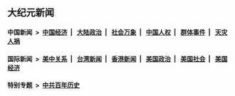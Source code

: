 ## 大纪元新闻

#### 中国新闻 &nbsp;>&nbsp; [中国经济](indexes/ncid283/README.md?10281645) &nbsp;| &nbsp; [大陆政治](indexes/ncid277/README.md?10281645) &nbsp;| &nbsp; [社会万象](indexes/ncid282/README.md?10281645) &nbsp;| &nbsp; [中国人权](indexes/ncid278/README.md?10281645) &nbsp;| &nbsp; [群体事件](indexes/ncid279/README.md?10281645) &nbsp;| &nbsp; [天灾人祸](indexes/ncid280/README.md?10281645)

#### 国际新闻 &nbsp;>&nbsp; [美中关系](indexes/nf1412576/README.md?10281645) &nbsp;| &nbsp; [台湾新闻](indexes/ncid1349361/README.md?10281645) &nbsp;| &nbsp; [香港新闻](indexes/ncid1349362/README.md?10281645) &nbsp;| &nbsp; [美国政治](indexes/ncid1078159/README.md?10281645) &nbsp;| &nbsp; [美国社会](indexes/ncid1078160/README.md?10281645) &nbsp;| &nbsp; [美国经济](indexes/ncid1078158/README.md?10281645)

#### 特别专题 &nbsp;>&nbsp; [中共百年历史](https://github.com/epoch-news/epoch-special/blob/master/README.md?10281645)  
